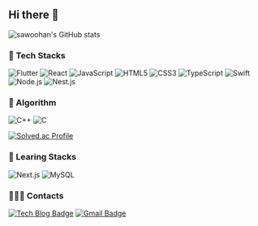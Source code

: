 ## Hi there 👋

![sawoohan's GitHub stats](https://github-readme-stats.vercel.app/api?username=saewoohan&show_icons=true&theme=radical)

### 🔭 Tech Stacks
  
![Flutter](https://img.shields.io/badge/Flutter-02569B.svg?&style=for-the-badge&logo=Flutter&logoColor=white)
![React](https://img.shields.io/badge/React-61DAFB.svg?&style=for-the-badge&logo=React&logoColor=white)
![JavaScript](https://img.shields.io/badge/JavaScript-F7DF1E.svg?&style=for-the-badge&logo=JavaScript&logoColor=white)
![HTML5](https://img.shields.io/badge/HTML5-E34F26.svg?&style=for-the-badge&logo=HTML5&logoColor=white)
![CSS3](https://img.shields.io/badge/CSS3-1572B6.svg?&style=for-the-badge&logo=CSS3&logoColor=white)
![TypeScript](https://img.shields.io/badge/TypeScript-3178C6.svg?&style=for-the-badge&logo=TypeScript&logoColor=white)
![Swift](https://img.shields.io/badge/Swift-F05138.svg?&style=for-the-badge&logo=Swift&logoColor=white)
![Node.js](https://img.shields.io/badge/Node.js-339933.svg?&style=for-the-badge&logo=Node.js&logoColor=white)
![Nest.js](https://img.shields.io/badge/nest.js-E0234E.svg?&style=for-the-badge&logo=nestjs&logoColor=white)

### 👀 Algorithm

![C++](https://img.shields.io/badge/C++-00599C.svg?&style=for-the-badge&logo=C++&logoColor=white)
![C](https://img.shields.io/badge/C-A8B9CC.svg?&style=for-the-badge&logo=C&logoColor=white)

[![Solved.ac Profile](http://mazassumnida.wtf/api/v2/generate_badge?boj=saewoohan)](https://solved.ac/saewoohan/)

### 🌱 Learing Stacks

![Next.js](https://img.shields.io/badge/Next.js-E0234E.svg?&style=for-the-badge&logo=Next.js&logoColor=white)
![MySQL](https://img.shields.io/badge/MYSQL-4479A1.svg?&style=for-the-badge&logo=MYSQL&logoColor=white)


### 🧑🏻‍💻 Contacts

[![Tech Blog Badge](http://img.shields.io/badge/-Velog-white?style=flat-square&logo=Velog&link=https://velog.io/@saewoohan/)](https://velog.io/@saewoohan)
[![Gmail Badge](https://img.shields.io/badge/Gmail-d14836?style=flat-square&logo=Gmail&logoColor=white&link=mailto:hso2341@hanyang.ac.kr)](mailto:hso2341@hanyang.ac.kr)
